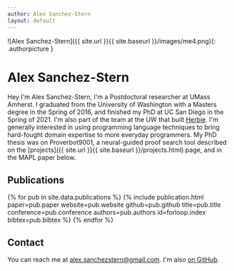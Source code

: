 ```yaml
---
author: Alex Sanchez-Stern
layout: default
---
```

![Alex Sanchez-Stern]({{ site.url }}{{ site.baseurl }}/images/me4.png){: .authorpicture }

Alex Sanchez-Stern
==================

Hey I'm Alex Sanchez-Stern, I'm a Postdoctoral researcher at UMass
Amherst. I graduated from the University of Washington with a Masters
degree in the Spring of 2016, and finished my PhD at UC San Diego in
the Spring of 2021. I'm also part of the team at the UW that built
[Herbie](https://herbie.uwplse.org). I'm generally interested in using
programming language techniques to bring hard-fought domain expertise
to more everyday programmers. My PhD thesis was on Proverbot9001, a
neural-guided proof search tool described on the [projects]({{
site.url }}{{ site.baseurl }}/projects.html) page, and in the MAPL
paper below.

Publications
------------
{% for pub in site.data.publications %}
{% include publication.html
    paper=pub.paper
    website=pub.website
    github=pub.github
    title=pub.title
    conference=pub.conference
    authors=pub.authors
    id=forloop.index
    bibtex=pub.bibtex
%}
{% endfor %}

Contact
-------

You can reach me at [alex.sanchezstern@gmail.com](alex.sanchezstern@gmail.com). I'm
also [on GitHub](https://github.com/HazardousPeach).

